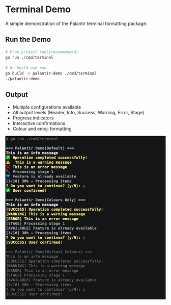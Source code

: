 # Terminal Demo

A simple demonstration of the Palantir terminal formatting package.

## Run the Demo

```bash
# From project root(recommended)
go run ./cmd/terminal

# Or build and run
go build -o palantir-demo ./cmd/terminal
./palantir-demo
```

## Output

- Multiple configurations available
- All output levels (Header, Info, Success, Warning, Error, Stage)
- Progress indicators
- Interactive confirmations
- Colour and emoji formatting



<p align="center">
  <img src="terminal.png" alt="Terminal Demo">
</p>



